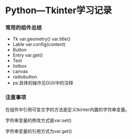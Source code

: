 # Python—Tkinter学习记录

### 常用的组件总结

* Tk   var.geometry()   var.title()
* Lable var.config(content)
* Button   
* Entry   var.get()
* Text
* listbox
* canvas
* radiobutton
* ps:具体的操作见GUI/中的注释

### 注意事项

在组件中引用可变文字的方法是定义tkinter内置的字符串变量。

字符串变量的修改方式是var.set()

字符串变量的引用方式为var.get()